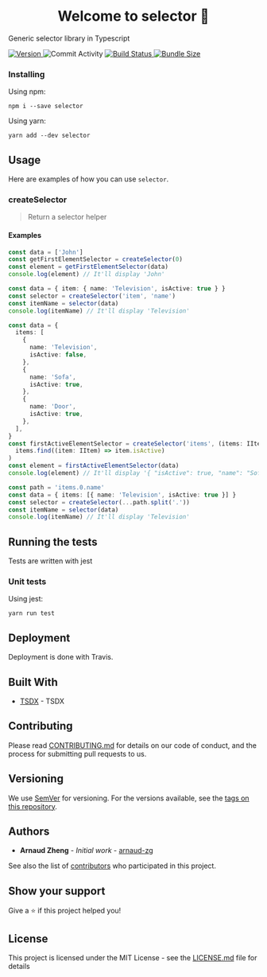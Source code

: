 <h1 align="center">Welcome to selector 👋</h1>

<p>Generic selector library in Typescript</p>

<p>
  <a href="https://www.npmjs.com/package/selector" target="_blank">
    <img alt="Version" src="https://img.shields.io/npm/v/selector.svg">
  </a>
  <img alt="Commit Activity" src="https://img.shields.io/github/commit-activity/m/arnaud-zg/selector" />
  <a href="https://travis-ci.org/arnaud-zg/selector" target="_blank">
    <img alt="Build Status" src="https://travis-ci.org/arnaud-zg/selector.svg?branch=develop" />
  </a>
  <a href="https://bundlephobia.com/result?p=selector" target="_blank">
    <img alt="Bundle Size" src="https://badgen.net/bundlephobia/min/selector" />
  </a>
</p>

### Installing

Using npm:

```shell
npm i --save selector
```

Using yarn:

```shell
yarn add --dev selector
```

## Usage

Here are examples of how you can use `selector`.

### createSelector

> Return a selector helper

#### Examples

```ts
const data = ['John']
const getFirstElementSelector = createSelector(0)
const element = getFirstElementSelector(data)
console.log(element) // It'll display 'John'
```

```ts
const data = { item: { name: 'Television', isActive: true } }
const selector = createSelector('item', 'name')
const itemName = selector(data)
console.log(itemName) // It'll display 'Television'
```

```ts
const data = {
  items: [
    {
      name: 'Television',
      isActive: false,
    },
    {
      name: 'Sofa',
      isActive: true,
    },
    {
      name: 'Door',
      isActive: true,
    },
  ],
}
const firstActiveElementSelector = createSelector('items', (items: IItem[]) =>
  items.find((item: IItem) => item.isActive)
)
const element = firstActiveElementSelector(data)
console.log(element) // It'll display '{ "isActive": true, "name": "Sofa" }'
```

```ts
const path = 'items.0.name'
const data = { items: [{ name: 'Television', isActive: true }] }
const selector = createSelector(...path.split('.'))
const itemName = selector(data)
console.log(itemName) // It'll display 'Television'
```

## Running the tests

Tests are written with jest

### Unit tests

Using jest:

```shell
yarn run test
```

## Deployment

Deployment is done with Travis.

## Built With

- [TSDX](https://github.com/palmerhq/tsdx) - TSDX

## Contributing

Please read [CONTRIBUTING.md](https://gist.github.com/PurpleBooth/b24679402957c63ec426) for details on our code of conduct, and the process for submitting pull requests to us.

## Versioning

We use [SemVer](http://semver.org/) for versioning. For the versions available, see the [tags on this repository](https://github.com/arnaud-zg/selector/tags).

## Authors

- **Arnaud Zheng** - _Initial work_ - [arnaud-zg](https://github.com/arnaud-zg)

See also the list of [contributors](https://github.com/arnaud-zg/selector/graphs/contributors) who participated in this project.

## Show your support

Give a ⭐️ if this project helped you!

## License

This project is licensed under the MIT License - see the [LICENSE.md](LICENSE.md) file for details
